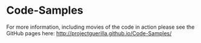 Code-Samples
============

For more information, including movies of the code in action please see the GitHub pages here: http://projectguerilla.github.io/Code-Samples/
